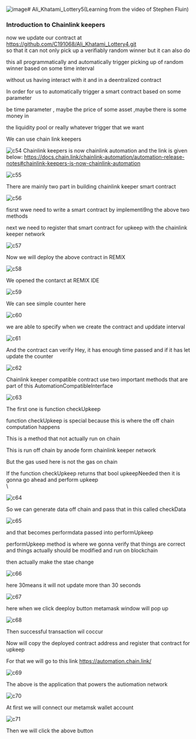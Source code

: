 ![image](https://github.com/C191068/Ali_Khatami_Lottery5/assets/89090776/cd9f39fc-431b-48b6-ade6-b627286ea5fe)# Ali_Khatami_Lottery5(Learning from the video of Stephen Fluin)

### Introduction to Chainlink keepers 

now we update our contract at https://github.com/C191068/Ali_Khatami_Lottery4.git<br>
so that it can not only pick up a verifiably random winner but it can also do <br>

this all programmatically and automatically trigger picking up of random winner based on some time interval <br>

without us having interact with it and in a deentralized contract  <br>

In order for us to automatically  trigger a smart contract based on some parameter <br>

be time parameter , maybe the price of some asset ,maybe there is some money in <br>

the liquidity pool or really whatever trigger that we want  <br>

We can use chain link keepers <br>

![c54](https://github.com/C191068/Ali_Khatami_Lottery5/assets/89090776/e57ceaf3-e63d-44cd-b694-dfdb89ef3208)
Chainlink keepers is now chainlink automation and the link is given below:
https://docs.chain.link/chainlink-automation/automation-release-notes#chainlink-keepers-is-now-chainlink-automation

![c55](https://github.com/C191068/Ali_Khatami_Lottery5/assets/89090776/7aef0a10-8f84-43ab-8e41-42d2cd48b94d)

There are mainly two part in building chainlink keeper  smart contract <br>


![c56](https://github.com/C191068/Ali_Khatami_Lottery5/assets/89090776/b4829e64-f778-4e5a-94aa-d27453531f0c)

fisrst wwe need to write a smart contract by implementi9ng the above two methods <br>

next we need to register that smart contract for upkeep with the chainlink keeper network <br>

![c57](https://github.com/C191068/Ali_Khatami_Lottery5/assets/89090776/d9bc798d-e8f0-4de6-be28-073c658f7b1a)

Now we will deploy the above contract in REMIX <br>

![c58](https://github.com/C191068/Ali_Khatami_Lottery5/assets/89090776/15daf5a1-be8a-4ae6-93fa-e46c17d2511e)

We opened the contarct at REMIX IDE <br>


![c59](https://github.com/C191068/Ali_Khatami_Lottery5/assets/89090776/308c0973-e4ab-4dcf-a11c-ec376f187695)

We can see simple counter here <br>

![c60](https://github.com/C191068/Ali_Khatami_Lottery5/assets/89090776/cf12803a-dc01-4efd-9714-8e40767f2392)

we are able to specify when we create the contract and upddate interval <br>

![c61](https://github.com/C191068/Ali_Khatami_Lottery5/assets/89090776/99ca7e33-a2ef-4e2a-95ff-db20a73aca7c)


And the contract can verify Hey, it has enough time passed and if it has let update the counter <br>




![c62](https://github.com/C191068/Ali_Khatami_Lottery5/assets/89090776/99a46e07-5ea7-46e8-a072-a14f7109fdca)

Chainlink keeper compatible contract use two important methods that are part of this AutomationCompatibleInterface <br>

![c63](https://github.com/C191068/Ali_Khatami_Lottery5/assets/89090776/0003f1a1-b4b8-4a4a-9bd8-b73e5e1b3bb6)

The first one is function checkUpkeep  <br>

function checkUpkeep is special because this is where the off chain computation happens <br>

This is a method that not actually run on chain <br>

This is run off chain by anode form chainlink keeper network <br>

But the gas used here is not the gas on chain <br>

If the function checkUpkeep returns that bool upkeepNeeded then it is gonna go ahead and perform upkeep <br>\

![c64](https://github.com/C191068/Ali_Khatami_Lottery5/assets/89090776/6da62ee8-66b3-47ec-b496-74e7931fa038)

So we can generate data off chain  and pass that in this called checkData <br>

![c65](https://github.com/C191068/Ali_Khatami_Lottery5/assets/89090776/cedf677f-e934-42c9-90ed-bcf5df41085b)

and that becomes performdata passed into performUpkeep <br>

performUpkeep method is where we gonna verify that things are correct <br>
and things actually should be modified and run on blockchain <br>

then actually make the stae change <br>


![c66](https://github.com/C191068/Ali_Khatami_Lottery5/assets/89090776/56c1e3bc-28e9-4188-a595-e15db35d9f31)

here 30means it will not update more than 30 seconds <br>

![c67](https://github.com/C191068/Ali_Khatami_Lottery5/assets/89090776/706cbe86-25ae-4966-8ff7-9b96db205524)

here when we click deeploy button metamask window will pop up <br>

![c68](https://github.com/C191068/Ali_Khatami_Lottery5/assets/89090776/4fd7b81f-554c-454e-8087-35cbcb52a522)

Then successful transaction wil coccur <br>


Now will copy the deployed contract address and register that contract for upkeep <br>

For that we will go to this link https://automation.chain.link/

![c69](https://github.com/C191068/Ali_Khatami_Lottery5/assets/89090776/98237c06-1ebc-41f4-86e1-73a04a2f27d9)

The above is the application that powers the autiomation network <br>

![c70](https://github.com/C191068/Ali_Khatami_Lottery5/assets/89090776/4ba65acf-64ef-4985-ac58-1ade24ec145c)

At first we will connect our metamsk wallet account <br>

![c71](https://github.com/C191068/Ali_Khatami_Lottery5/assets/89090776/8929dfe7-be47-4c90-99c3-9b177f75d8e2)

Then we will click the above button <br>















